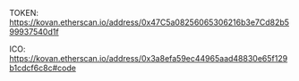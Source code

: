 TOKEN:
https://kovan.etherscan.io/address/0x47C5a08256065306216b3e7Cd82b599937540d1f

ICO:
https://kovan.etherscan.io/address/0x3a8efa59ec44965aad48830e65f129b1cdcf6c8c#code